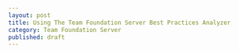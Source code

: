 ```yaml
---
layout: post
title: Using The Team Foundation Server Best Practices Analyzer
category: Team Foundation Server
published: draft
---
```

